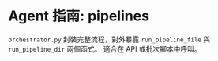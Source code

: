 # Agent 指南: pipelines

`orchestrator.py` 封裝完整流程，對外暴露
`run_pipeline_file` 與 `run_pipeline_dir` 兩個函式。
適合在 API 或批次腳本中呼叫。
